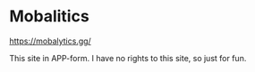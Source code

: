 # Mobalitics

https://mobalytics.gg/

This site in APP-form. I have no rights to this site, so just for fun.
